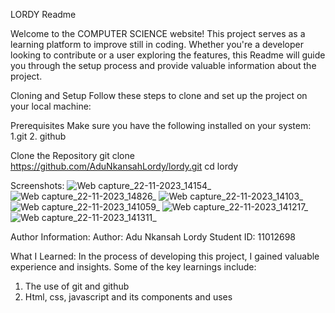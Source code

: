 LORDY Readme

Welcome to the COMPUTER SCIENCE website! This project serves as a learning platform to improve still in coding. Whether you're a developer looking to contribute or a user exploring the features, this Readme will guide you through the setup process and provide valuable information about the project.

Cloning and Setup
Follow these steps to clone and set up the project on your local machine:

Prerequisites
Make sure you have the following installed on your system:
1.git
2. github

Clone the Repository
git clone https://github.com/AduNkansahLordy/lordy.git
cd lordy

Screenshots:
![Web capture_22-11-2023_14154_](https://github.com/AduNkansahLordy/lordy/assets/151750013/6f27c0cd-d8ab-4181-9c18-1dbc082adbc8)
![Web capture_22-11-2023_14826_](https://github.com/AduNkansahLordy/lordy/assets/151750013/6cdbdc34-16c3-4a56-86b6-13a0d861ae93)
![Web capture_22-11-2023_14103_](https://github.com/AduNkansahLordy/lordy/assets/151750013/b74c7750-b717-4700-b71b-9cd78c6c1557)
![Web capture_22-11-2023_141059_](https://github.com/AduNkansahLordy/lordy/assets/151750013/b158da9c-bee2-42f3-b329-031acf5835d1)
![Web capture_22-11-2023_141217_](https://github.com/AduNkansahLordy/lordy/assets/151750013/c9753b65-77d9-4d85-b4cb-5d736b6575a9)
![Web capture_22-11-2023_141311_](https://github.com/AduNkansahLordy/lordy/assets/151750013/1aaa5b99-d10b-4491-812c-f32319eabccb)

Author Information:
Author: Adu Nkansah Lordy
Student ID: 11012698

What I Learned:
In the process of developing this project, I gained valuable experience and insights. Some of the key learnings include:
1. The use of git and github
2. Html, css, javascript and its components and uses




